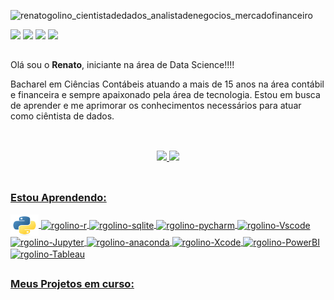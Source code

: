 ![renatogolino_cientistadedados_analistadenegocios_mercadofinanceiro](https://github.com/rgolino/rgolino/assets/107083534/7db41b96-b512-4ebf-82f9-95aeb3f483e8)

<div> 
  <a href="https://www.linkedin.com/in/renato-golino/" target="_blank"><img src="https://img.shields.io/badge/-LinkedIn-%230077B5?style=for-the-badge&logo=linkedin&logoColor=white" target="_blank"></a> 
  <a href = "mailto:renatogolino@gmail.com"><img src="https://img.shields.io/badge/-Gmail-%23333?style=for-the-badge&logo=gmail&logoColor=white" target="_blank"></a>
  <a href="https://www.youtube.com/channel/UCoNX4pL529lfsgJnLiyvVGg" target="_blank"><img src="https://img.shields.io/badge/YouTube-FF0000?style=for-the-badge&logo=youtube&logoColor=white" target="_blank"></a>
  <a href="https://www.instagram.com/renato.golino/" target="_blank"><img src="https://img.shields.io/badge/-Instagram-%23E4405F?style=for-the-badge&logo=instagram&logoColor=white" target="_blank"></a>
</div>  
  
##

Olá sou o **Renato**, iniciante na área de  Data Science!!!!

Bacharel em Ciências Contábeis atuando a mais de 15 anos na área contábil e financeira e sempre apaixonado pela área de tecnologia. Estou em busca de aprender e me aprimorar os conhecimentos necessários para atuar como ciêntista de dados.

##

<div style="display: inline_block"><br>
<div align="center">
  <a href="https://github.com/rgolino">
  <img height="130em" src="https://github-readme-stats.vercel.app/api?username=rgolino&show_icons=true&theme=dracula&include_all_commits=true&count_private=true"/>
  <img height="130em" src="https://github-readme-stats.vercel.app/api/top-langs/?username=rgolino&layout=compact&langs_count=7&theme=dracula"/>
</div>

<div style="display: inline_block"><br>
  
##
### Estou Aprendendo:

  <img align="center" alt="rgolino-Python" height="35" width="45" src="https://raw.githubusercontent.com/devicons/devicon/master/icons/python/python-original.svg">
  <img align="center" alt="rgolino-r" height="35" width="45" src="https://cdn.jsdelivr.net/gh/devicons/devicon/icons/r/r-original.svg" />
  <img align="center" alt="rgolino-sqlite" height="35" width="45" src="https://cdn.jsdelivr.net/gh/devicons/devicon/icons/sqlite/sqlite-original.svg" />
  <img align="center" alt="rgolino-pycharm" height="35" width="45" src="https://cdn.jsdelivr.net/gh/devicons/devicon/icons/pycharm/pycharm-original.svg" />
  <img align="center" alt="rgolino-Vscode" height="35" width="45" src="https://cdn.jsdelivr.net/gh/devicons/devicon/icons/vscode/vscode-original.svg" />
  <img align="center" alt="rgolino-Jupyter" height="35" width="45" src="https://cdn.jsdelivr.net/gh/devicons/devicon/icons/jupyter/jupyter-original.svg" />
  <img align="center" alt="rgolino-anaconda" height="35" width="45" src="https://cdn.jsdelivr.net/gh/devicons/devicon@latest/icons/anaconda/anaconda-original.svg" />
  <img align="center" alt="rgolino-Xcode" height="35" width="45" src="https://cdn.jsdelivr.net/gh/devicons/devicon/icons/xcode/xcode-original.svg" /> 
  <img align="center" alt="rgolino-PowerBI" height="45" width="45" src="https://img.icons8.com/?size=100&id=qYfwpsRXEcpc&format=png&color=000000" /> 
  <img align="center" alt="rgolino-Tableau" height="40" width="40" src="https://img.icons8.com/?size=100&id=9Kvi1p1F0tUo&format=png&color=000000" /> 
</div>

##

### Meus Projetos em curso:

